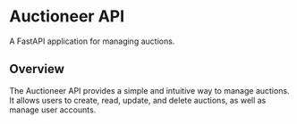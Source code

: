 # Auctioneer API

A FastAPI application for managing auctions.

## Overview

The Auctioneer API provides a simple and intuitive way to manage auctions. It allows users to create, read, update, and delete auctions, as well as manage user accounts.

